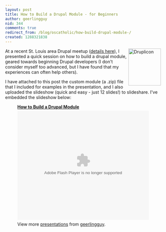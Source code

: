 ```yaml
---
layout: post
title: How to Build a Drupal Module - for Beginners
author: geerlingguy
nid: 344
comments: true
redirect_from: /blog/oscatholic/how-build-drupal-module-/
created: 1288321838
---
```

<p><img alt="Druplicon" src="http://www.opensourcecatholic.com/sites/opensourcecatholic.com/files/user-uploads/oscatholic/druplicon.small_.png" style="border-top-width: 0px; border-right-width: 0px; border-bottom-width: 0px; border-left-width: 0px; border-top-style: solid; border-right-style: solid; border-bottom-style: solid; border-left-style: solid; float: right; width: 105px; height: 120px; " title="" />At a recent St. Louis area Drupal meetup (<a href="http://groups.drupal.org/node/97899">details here</a>), I presented a quick session on how to build a drupal module, geared towards beginning Drupal developers (I don&#39;t consider myself too advanced, but I have found that my experiences can often help others).</p>
<p>I have attached to this post the custom module (a .zip) file that I included for examples in the presentation, and I also uploaded the slideshow (quick and easy - just 12 slides!) to slideshare. I&#39;ve embedded the slideshow below:</p>
<div id="__ss_5601974" style="width:425px; margin: 0 auto;"><strong style="display:block;margin:12px 0 4px"><a href="http://www.slideshare.net/geerlingguy/how-to-build-a-drupal-module" title="How to Build a Drupal Module">How to Build a Drupal Module</a></strong><object height="355" id="__sse5601974" width="425"><param name="movie" value="http://static.slidesharecdn.com/swf/ssplayer2.swf?doc=buildadrupalmodule-101028202255-phpapp02&amp;rel=0&amp;stripped_title=how-to-build-a-drupal-module&amp;userName=geerlingguy" /><param name="allowFullScreen" value="true" /><param name="allowScriptAccess" value="always" /><embed allowfullscreen="true" allowscriptaccess="always" height="355" name="__sse5601974" src="http://static.slidesharecdn.com/swf/ssplayer2.swf?doc=buildadrupalmodule-101028202255-phpapp02&amp;rel=0&amp;stripped_title=how-to-build-a-drupal-module&amp;userName=geerlingguy" type="application/x-shockwave-flash" width="425"></embed></object>
<div style="padding:5px 0 12px">View more <a href="http://www.slideshare.net/">presentations</a> from <a href="http://www.slideshare.net/geerlingguy">geerlingguy</a>.</div>
</div>
